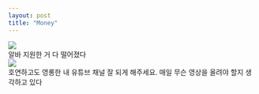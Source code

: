 ```yaml
---
layout: post
title: "Money"
---
```


<div class="start">
  <img src="https://github.com/user-attachments/assets/d98b233b-9e98-42e2-9543-3c8be54f0347">
</div>

<div class="txt">
  알바 지원한 거 다 떨어졌다
</div>





<div class="img">
  <img src="https://github.com/user-attachments/assets/8377ba5f-1d46-4f6d-bde1-4c236078d0c4">
</div>


<div class="txt">
  호연하고도 영롱한 내 유튜브 채널 잘 되게 해주세요. 매일 무슨 영상을 올려야 할지 생각하고 있다
</div>



